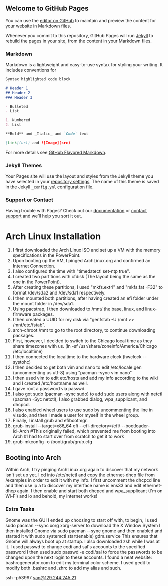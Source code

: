 ## Welcome to GitHub Pages

You can use the [editor on GitHub](https://github.com/Van-T-Nguyen/van-t-nguyen.github.io/edit/main/index.md) to maintain and preview the content for your website in Markdown files.

Whenever you commit to this repository, GitHub Pages will run [Jekyll](https://jekyllrb.com/) to rebuild the pages in your site, from the content in your Markdown files.

### Markdown

Markdown is a lightweight and easy-to-use syntax for styling your writing. It includes conventions for

```markdown
Syntax highlighted code block

# Header 1
## Header 2
### Header 3

- Bulleted
- List

1. Numbered
2. List

**Bold** and _Italic_ and `Code` text

[Link](url) and ![Image](src)
```

For more details see [GitHub Flavored Markdown](https://guides.github.com/features/mastering-markdown/).

### Jekyll Themes

Your Pages site will use the layout and styles from the Jekyll theme you have selected in your [repository settings](https://github.com/Van-T-Nguyen/van-t-nguyen.github.io/settings/pages). The name of this theme is saved in the Jekyll `_config.yml` configuration file.

### Support or Contact

Having trouble with Pages? Check out our [documentation](https://docs.github.com/categories/github-pages-basics/) or [contact support](https://support.github.com/contact) and we’ll help you sort it out.
<h1> Arch Linux Installation </h1>
<ol>
  <li>I first downloaded the Arch Linux ISO and set up a VM with the memory specifications in the PowerPoint.</li>
  <li>Upon booting up the VM, I pinged ArchLinux.org and confirmed an Internet Connection.</li>
  <li>I also configured the time with "timedatectl set-ntp true".</li>
  <li>I created two partitions with cfdisk (The layout being the same as the one in the PowerPoint).</li>
  <li>After creating these partitions, I used "mkfs.ext4" and "mkfs.fat -F32" to format /dev/sda2 and /dev/sda1 respectively.</li>
  <li>I then mounted both partitions, after having created an efi folder under the mount folder in /dev/sda1.</li>
  <li>Using pacstrap, I then downloaded to /mnt/ the base, linux, and linux-firmware packages.</li>
  <li>I then created a UUID for my disk via "genfstab -U /mnt >> /mnt/etc/fstab".</li>
  <li>arch-chroot /mnt to go to the root directory, to continue downloading packages.</li>
  <li>First, however, I decided to switch to the Chicago local time as they share timezones with us. (ln -sf /usr/share/zoneinfo/America/Chicago /etc/localtime)</li>
  <li>I then connected the localtime to the hardware clock (hwclock --systohc)</li>
  <li>I then decided to get both vim and nano to edit /etc/locale.gen (uncommenting us utf-8) using "pacman -sync vim nano"</li>
  <li>I then used vim to edit etc/hosts and add my info according to the wiki and I created /etc/hostname as well.</li>
  <li>I gave root a password via passwd.</li>
  <li>I also got sudo (pacman -sync sudo) to add sudo users along with netctl (pacman -Syc netctl), I also grabbed dialog, wpa_supplicant, and dhcpcd.</li>
  <li>I also enabled wheel users to use sudo by uncommenting the line in visudo, and then I made a user for myself in the wheel group.</li>
  <li>Finally, I install grub and efibootmgr.</li>
  <li>grub-install --target=x86_64 efi --efi-directory=/efi/ --bootloader-id=Arch #This originally failed, which prevented me from booting into Arch #I had to start over from scratch to get it to work</li>
  <li>grub-mkconfig -o /boot/grub/grub.cfg</li>
</ol>

<h2>Booting into Arch</h2>

Within Arch, I try pinging ArchLinux.org again to discover that my network isn't set up yet. 
I cd into /etc/netctl and copy the ethernet-dhcp file from /examples in order to edit it with my info.
I first uncomment the dhcpcd line and then use ip a to discover my interface name is ens33 and edit ethernet-dhcp again.
I then enable and start both dhcpcd and wpa_supplicant (I'm on Wi-Fi) and lo and behold, my internet works!

<h3>Extra Tasks</h3>

Gnome was the GUI I ended up choosing to start off with, to begin, I used sudo pacman --sync xorg xorg-server to download the X Window System
I then installed Gnome via sudo pacman --sync gnome and then enabled and started it with sudo systemctl start(enable) gdm.service
This ensures that Gnome will always boot up at startup.
I also downloaded zsh while I was at it.
I used passwd to change codi and sal's accounts to the specified password
I then used sudo passwd -e codi/sal to force the passwords to be changed upon the next login to these accounts.
I found a neat website: bashrcgenerator.com to edit my terminal color scheme.
I used gedit to modify both .bashrc and .zhrc to add my alias and such.

ssh -p53997 van@129.244.245.21

